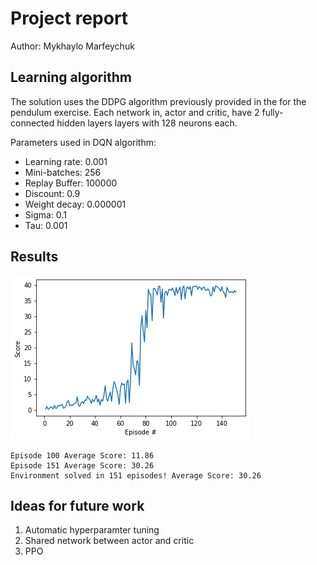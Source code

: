 # Project report
Author: Mykhaylo Marfeychuk
## Learning algorithm

The solution uses the DDPG algorithm previously provided in the for the pendulum exercise. Each network in, actor and critic, have 2 fully-connected hidden layers layers with 128 neurons each.

Parameters used in DQN algorithm:

- Learning rate: 0.001
- Mini-batches: 256
- Replay Buffer: 100000
- Discount: 0.9
- Weight decay: 0.000001
- Sigma: 0.1
- Tau: 0.001

## Results

![results](scores.png)

```
Episode 100	Average Score: 11.86
Episode 151	Average Score: 30.26
Environment solved in 151 episodes!	Average Score: 30.26
```
## Ideas for future work

1. Automatic hyperparamter tuning
2. Shared network between actor and critic
3. PPO
